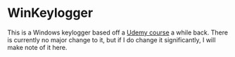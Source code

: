 # WinKeylogger
This is a Windows keylogger based off a [Udemy course](https://www.udemy.com/course/how-to-create-an-advanced-keylogger-from-scratch-for-windows/) a while back.  There is currently no major change to it, but if I do change it significantly, I will make note of it here.
